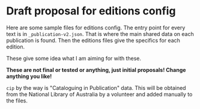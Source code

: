 # Draft proposal for editions config

Here are some sample files for editions config. The entry point for every text is in `_publication-v2.json`. That is where the main shared data on each publication is found. Then the editions files give the specifics for each edition.

These give some idea what I am aiming for with these. 

**These are not final or tested or anything, just initial proposals! Change anything you like!**

`cip` by the way is "Cataloguing in Publication" data. This will be obtained from the National Library of Australia by a volunteer and added manually to the files.